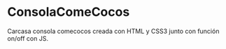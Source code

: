 # ConsolaComeCocos
Carcasa consola comecocos creada con HTML y CSS3 junto con función on/off con JS.
